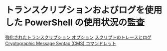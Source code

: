 # トランスクリプションおよびログを使用した PowerShell の使用状況の監査

[強化されたトランスクリプション オプション](audit_transcript.md)
[スクリプトのトレースとログ](audit_script.md)
[Cryptographic Message Syntax (CMS) コマンドレット](audit_cms.md)<!--HONumber=Mar16_HO2-->
